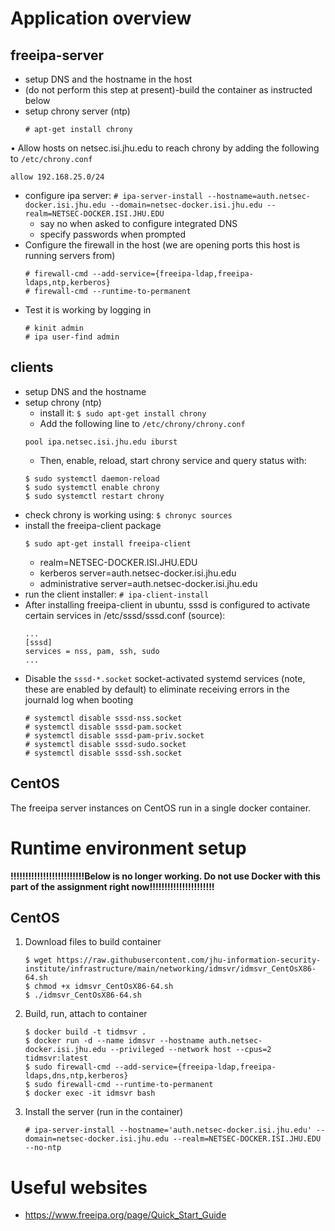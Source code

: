 # Application overview
## freeipa-server
* setup DNS and the hostname in the host
* (do not perform this step at present)-build the container as instructed below
* setup chrony server (ntp)
   ```
   # apt-get install chrony
   ```
•	Allow hosts on netsec.isi.jhu.edu to reach chrony by adding the following to `/etc/chrony.conf`
   ```
   allow 192.168.25.0/24
   ```
* configure ipa server: `# ipa-server-install --hostname=auth.netsec-docker.isi.jhu.edu --domain=netsec-docker.isi.jhu.edu --realm=NETSEC-DOCKER.ISI.JHU.EDU`
    * say no when asked to configure integrated DNS
    * specify passwords when prompted
* Configure the firewall in the host (we are opening ports this host is running servers from)
    ```
    # firewall-cmd --add-service={freeipa-ldap,freeipa-ldaps,ntp,kerberos}
    # firewall-cmd --runtime-to-permanent
    ```
* Test it is working by logging in
    ```
    # kinit admin
    # ipa user-find admin
    ```
## clients
* setup DNS and the hostname
* setup chrony (ntp)
    * install it: `$ sudo apt-get install chrony`
    * Add the following line to `/etc/chrony/chrony.conf`
    ```
    pool ipa.netsec.isi.jhu.edu iburst
    ```
    * Then, enable, reload, start chrony service and query status with:
    ```
    $ sudo systemctl daemon-reload
    $ sudo systemctl enable chrony
    $ sudo systemctl restart chrony
    ```
* check chrony is working using: `$ chronyc sources`
* install the freeipa-client package
    ```
    $ sudo apt-get install freeipa-client
    ```
    * realm=NETSEC-DOCKER.ISI.JHU.EDU
    * kerberos server=auth.netsec-docker.isi.jhu.edu
    * administrative server=auth.netsec-docker.isi.jhu.edu
* run the client installer: `# ipa-client-install`
* After installing freeipa-client in ubuntu, sssd is configured to activate certain
services in /etc/sssd/sssd.conf (source):
    ```
    ...
    [sssd]
    services = nss, pam, ssh, sudo
    ...
    ```
* Disable the `sssd-*.socket` socket-activated systemd services (note, these are enabled by default) to eliminate receiving errors in the journald log when booting
    ```
    # systemctl disable sssd-nss.socket
    # systemctl disable sssd-pam.socket
    # systemctl disable sssd-pam-priv.socket
    # systemctl disable sssd-sudo.socket
    # systemctl disable sssd-ssh.socket
    ```

## CentOS
The freeipa server instances on CentOS run in a single docker container.

# Runtime environment setup

**!!!!!!!!!!!!!!!!!!!!!!!!!Below is no longer working.  Do not use Docker with this part of the assignment right now!!!!!!!!!!!!!!!!!!!!!!**

## CentOS
1. Download files to build container
    ```
    $ wget https://raw.githubusercontent.com/jhu-information-security-institute/infrastructure/main/networking/idmsvr/idmsvr_CentOsX86-64.sh
    $ chmod +x idmsvr_CentOsX86-64.sh
    $ ./idmsvr_CentOsX86-64.sh
    ```
1. Build, run, attach to container
    ```
    $ docker build -t tidmsvr .
    $ docker run -d --name idmsvr --hostname auth.netsec-docker.isi.jhu.edu --privileged --network host --cpus=2 tidmsvr:latest
    $ sudo firewall-cmd --add-service={freeipa-ldap,freeipa-ldaps,dns,ntp,kerberos}
    $ sudo firewall-cmd --runtime-to-permanent
    $ docker exec -it idmsvr bash
    ```
1. Install the server (run in the container)
    ```
    # ipa-server-install --hostname='auth.netsec-docker.isi.jhu.edu' --domain=netsec-docker.isi.jhu.edu --realm=NETSEC-DOCKER.ISI.JHU.EDU --no-ntp
    ```
# Useful websites
* https://www.freeipa.org/page/Quick_Start_Guide

